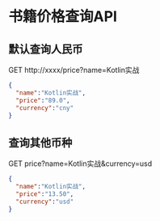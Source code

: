 # 书籍价格查询API

## 默认查询人民币
GET
http://xxxx/price?name=Kotlin实战

```json
{
  "name":"Kotlin实战",
  "price":"89.0",
  "currency":"cny"
}
```
## 查询其他币种
GET
price?name=Kotlin实战&currency=usd


```json
{
  "name":"Kotlin实战",
  "price":"13.50",
  "currency":"usd"
}
```


